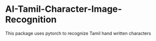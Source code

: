 # AI-Tamil-Character-Image-Recognition

This package uses pytorch to recognize Tamil hand written characters
